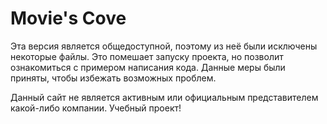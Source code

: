 # Movie's Cove 

Эта версия является общедоступной, поэтому из неё были исключены некоторые файлы. Это помешает запуску проекта, но позволит ознакомиться с примером написания кода. Данные меры были приняты, чтобы избежать возможных проблем.

Данный сайт не является активным или официальным представителем какой-либо компании. Учебный проект!


